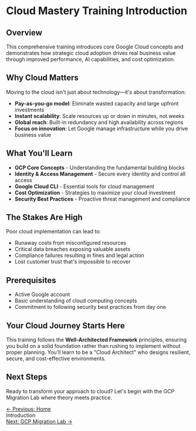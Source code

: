 # Cloud Mastery Training Introduction

## Overview
This comprehensive training introduces core Google Cloud concepts and demonstrates how strategic cloud adoption drives real business value through improved performance, AI capabilities, and cost optimization.

## Why Cloud Matters
Moving to the cloud isn't just about technology—it's about transformation:

- **Pay-as-you-go model**: Eliminate wasted capacity and large upfront investments
- **Instant scalability**: Scale resources up or down in minutes, not weeks
- **Global reach**: Built-in redundancy and high availability across regions
- **Focus on innovation**: Let Google manage infrastructure while you drive business value

## What You'll Learn
* **GCP Core Concepts** - Understanding the fundamental building blocks
* **Identity & Access Management** - Secure every identity and control all access
* **Google Cloud CLI** - Essential tools for cloud management
* **Cost Optimization** - Strategies to maximize your cloud investment
* **Security Best Practices** - Proactive threat management and compliance

## The Stakes Are High
Poor cloud implementation can lead to:

- Runaway costs from misconfigured resources
- Critical data breaches exposing valuable assets
- Compliance failures resulting in fines and legal action
- Lost customer trust that's impossible to recover

## Prerequisites
* Active Google account
* Basic understanding of cloud computing concepts
* Commitment to following security best practices from day one

## Your Cloud Journey Starts Here
This training follows the **Well-Architected Framework** principles, ensuring you build on a solid foundation rather than rushing to implement without proper planning. You'll learn to be a "Cloud Architect" who designs resilient, secure, and cost-effective environments.

## Next Steps
Ready to transform your approach to cloud? Let's begin with the GCP Migration Lab where theory meets practice.

<div class="page-nav">
  <div class="nav-item">
    <a href="../" class="btn-secondary">← Previous: Home</a>
  </div>
  <div class="nav-item">
    <span>Introduction</span>
  </div>
  <div class="nav-item">
    <a href="../migration/migration-overview" class="btn-primary">Next: GCP Migration Lab →</a>
  </div>
</div>